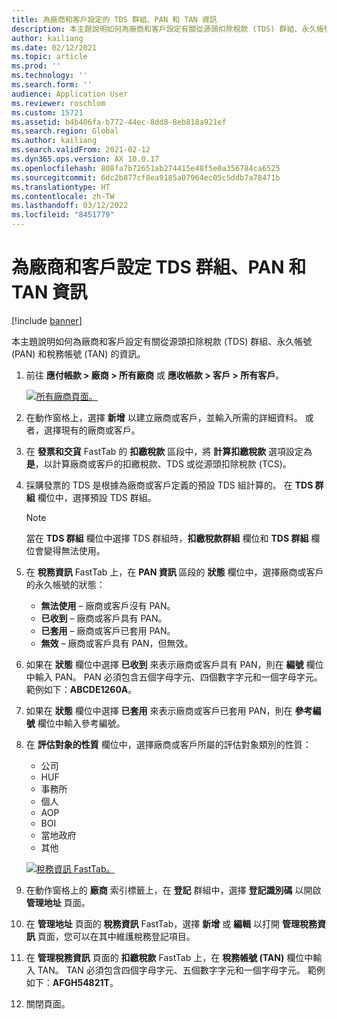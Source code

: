 ```yaml
---
title: 為廠商和客戶設定的 TDS 群組、PAN 和 TAN 資訊
description: 本主題說明如何為廠商和客戶設定有關從源頭扣除稅款 (TDS) 群組、永久帳號 (PAN) 和稅務帳號 (TAN) 的資訊。
author: kailiang
ms.date: 02/12/2021
ms.topic: article
ms.prod: ''
ms.technology: ''
ms.search.form: ''
audience: Application User
ms.reviewer: roschlom
ms.custom: 15721
ms.assetid: b4b406fa-b772-44ec-8dd8-8eb818a921ef
ms.search.region: Global
ms.author: kailiang
ms.search.validFrom: 2021-02-12
ms.dyn365.ops.version: AX 10.0.17
ms.openlocfilehash: 808fa7b72651ab274415e48f5e0a356784ca6525
ms.sourcegitcommit: 6dc2b877cf8ea9185a07964ec05c5ddb7a78471b
ms.translationtype: HT
ms.contentlocale: zh-TW
ms.lasthandoff: 03/12/2022
ms.locfileid: "8451779"
---
```

# <a name="tds-group-pan-and-tan-information-setup-for-vendors-and-customers"></a>為廠商和客戶設定 TDS 群組、PAN 和 TAN 資訊

[!include [banner](../includes/banner.md)]

本主題說明如何為廠商和客戶設定有關從源頭扣除稅款 (TDS) 群組、永久帳號 (PAN) 和稅務帳號 (TAN) 的資訊。

1. 前往 **應付帳款 \> 廠商 \> 所有廠商** 或 **應收帳款 \> 客戶 \> 所有客戶**。

    [![所有廠商頁面。](./media/apac-ind-TDS-55.png)](./media/apac-ind-TDS-55.png)

2. 在動作窗格上，選擇 **新增** 以建立廠商或客戶，並輸入所需的詳細資料。 或者，選擇現有的廠商或客戶。
3. 在 **發票和交貨** FastTab 的 **扣繳稅款** 區段中，將 **計算扣繳稅款** 選項設定為 **是**，以計算廠商或客戶的扣繳稅款、TDS 或從源頭扣除稅款 (TCS)。
4. 採購發票的 TDS 是根據為廠商或客戶定義的預設 TDS 組計算的。 在 **TDS 群組** 欄位中，選擇預設 TDS 群組。

    > [!NOTE]
    > 當在 **TDS 群組** 欄位中選擇 TDS 群組時，**扣繳稅款群組** 欄位和 **TDS 群組** 欄位會變得無法使用。

5. 在 **稅務資訊** FastTab 上，在 **PAN 資訊** 區段的 **狀態** 欄位中，選擇廠商或客戶的永久帳號的狀態：

    - **無法使用** – 廠商或客戶沒有 PAN。
    - **已收到** – 廠商或客戶具有 PAN。
    - **已套用** – 廠商或客戶已套用 PAN。
    - **無效** – 廠商或客戶具有 PAN，但無效。

6. 如果在 **狀態** 欄位中選擇 **已收到** 來表示廠商或客戶具有 PAN，則在 **編號** 欄位中輸入 PAN。 PAN 必須包含五個字母字元、四個數字字元和一個字母字元。 範例如下：**ABCDE1260A**。
7. 如果在 **狀態** 欄位中選擇 **已套用** 來表示廠商或客戶已套用 PAN，則在 **參考編號** 欄位中輸入參考編號。
8. 在 **評估對象的性質** 欄位中，選擇廠商或客戶所屬的評估對象類別的性質：

    - 公司
    - HUF
    - 事務所
    - 個人
    - AOP
    - BOI
    - 當地政府
    - 其他

    [![稅務資訊 FastTab。](./media/apac-ind-TDS-56.png)](./media/apac-ind-TDS-56.png)

9. 在動作窗格上的 **廠商** 索引標籤上，在 **登記** 群組中，選擇 **登記識別碼** 以開啟 **管理地址** 頁面。
10. 在 **管理地址** 頁面的 **稅務資訊** FastTab，選擇 **新增** 或 **編輯** 以打開 **管理稅務資訊** 頁面，您可以在其中維護稅務登記項目。
11. 在 **管理稅務資訊** 頁面的 **扣繳稅款** FastTab 上，在 **稅務帳號 (TAN)** 欄位中輸入 TAN。 TAN 必須包含四個字母字元、五個數字字元和一個字母字元。 範例如下：**AFGH54821T**。
12. 關閉頁面。
